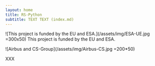 ```yaml
---
layout: home
title: RS-Python
subtitle: TEXT TEXT (index.md)
---
```


![This project is funded by the EU and ESA.](/assets/img/ESA-UE.jpg =300x50)
This project is funded by the EU and ESA.

![Airbus and CS-Group](/assets/img/Airbus-CS.jpg =200*50)

XXX
